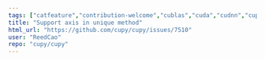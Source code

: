 ```yaml
---
tags: ["catfeature","contribution-welcome","cublas","cuda","cudnn","cupy","curand","cusolver","cusparse","cusparselt","cutensor","gpu","nccl","numpy","nvrtc","nvtx","priomedium","python","rocm","scipy","tensor"]
title: "Support axis in unique method"
html_url: "https://github.com/cupy/cupy/issues/7510"
user: "ReedCao"
repo: "cupy/cupy"
---
```


